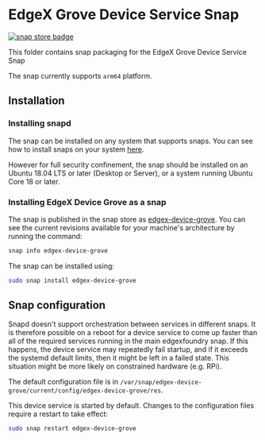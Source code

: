 # EdgeX Grove Device Service Snap
[![snap store badge](https://raw.githubusercontent.com/snapcore/snap-store-badges/master/EN/%5BEN%5D-snap-store-black-uneditable.png)](https://snapcraft.io/edgex-device-grove)

This folder contains snap packaging for the EdgeX Grove Device Service Snap

The snap currently supports `arm64` platform.

## Installation

### Installing snapd
The snap can be installed on any system that supports snaps. 
You can see how to install snaps on your system [here](https://snapcraft.io/docs/installing-snapd/6735).

However for full security confinement, the snap should be installed on an
Ubuntu 18.04 LTS or later (Desktop or Server), or a system running Ubuntu Core 18 or later.

### Installing EdgeX Device Grove as a snap
The snap is published in the snap store as [edgex-device-grove](https://snapcraft.io/edgex-device-grove).
You can see the current revisions available for your machine's architecture by running the command:
```bash
snap info edgex-device-grove
```

The snap can be installed using:
```bash
sudo snap install edgex-device-grove
```

## Snap configuration


Snapd doesn't support orchestration between services in different snaps. 
It is therefore possible on a reboot for a device service to come up faster than all of the required services running in the main edgexfoundry snap. 
If this happens, 
the device service may repeatedly fail startup, 
and if it exceeds the systemd default limits, 
then it might be left in a failed state. 
This situation might be more likely on constrained hardware (e.g. RPi).

The default configuration file is in `/var/snap/edgex-device-grove/current/config/edgex-device-grove/res`. 

This device service is started by default. 
Changes to the configuration files require a restart to take effect:
```bash
sudo snap restart edgex-device-grove
```
